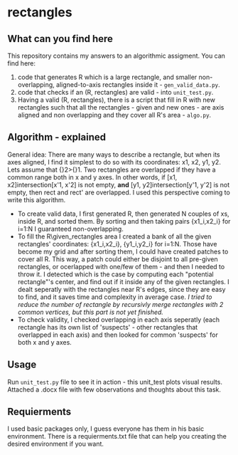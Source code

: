 # rectangles

## What can you find here
This repository contains my answers to an algorithmic assigment.
You can find here:
1. code that generates R which is a large rectangle, and smaller non-overlapping, aligned-to-axis rectangles inside it - `gen_valid_data.py`.
3. code that checks if an (R, rectangles) are valid - into `unit_test.py`.
4. Having a valid (R, rectangles), there is a script that fill in R with new rectangles such that all the rectangles - given and new ones - are axis aligned and non overlapping and they cover all R's area - `algo.py`.

## Algorithm - explained
General idea: There are many ways to describe a rectangle, but when its axes aligned, I find it simplest to do so with its coordinates: x1, x2, y1, y2. Lets assume that {}2>{}1. Two rectangles are overlapped if they have a common range both in x and y axes. In other words, if [x1, x2]intersection[x'1, x'2] is not empty, **and** [y1, y2]intersection[y'1, y'2] is not empty, then rect and rect' are overlapped. I used this perspective coming to write this algorithm.
- To create valid data, I first generated R, then generated N couples of xs, inside R, and sorted them. By sorting and then taking pairs {x1_i,x2_i} for i=1:N I guaranteed non-overlapping.
- To fill the R\given_rectangles area I created a bank of all the given rectangles' coordinates: {x1_i,x2_i}, {y1_i,y2_i} for i=1:N. Those have become my grid and after sorting them, I could have created patches to cover all R. This way, a patch could either be disjoint to all pre-given rectangles, or ocerlapped with one/few of them - and then I needed to throw it. I detected which is the case by computing each "potential rectangle"'s center, and find out if it inside any of the given rectangles. I dealt seperatly with the rectangles near R's edges, since they are easy to find, and it saves time and complexity in average case.
_I tried to reduce the number of rectangle by recursivly merge rectangles with 2 common vertices, but this part is not yet finished._
- To check validity, I checked overlapping in each axis seperatly (each rectangle has its own list of 'suspects' - other rectangles that overlapped in each axis) and then looked for common 'suspects' for both x and y axes. 


## Usage
Run `unit_test.py` file to see it in action - this unit_test plots visual results.
Attached a .docx file with few observations and thoughts about this task.


## Requierments
I used basic packages only, I guess everyone has them in his basic environment. There is a requierments.txt file that can help you creating the desired environment if you want.


